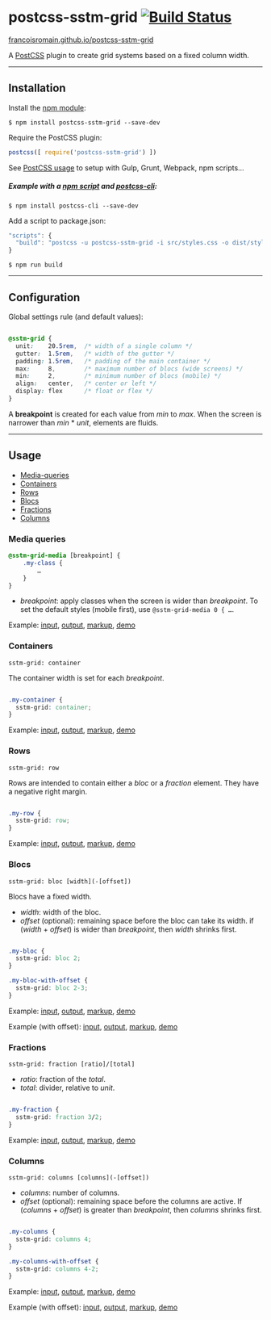 # postcss-sstm-grid [![Build Status][ci-img]][ci]

[francoisromain.github.io/postcss-sstm-grid](http://francoisromain.github.io/postcss-sstm-grid)

A [PostCSS] plugin to create grid systems based on a fixed column width.

[PostCSS]: https://github.com/postcss/postcss
[ci-img]:  https://travis-ci.org/francoisromain/postcss-sstm-grid.svg
[ci]:      https://travis-ci.org/francoisromain/postcss-sstm-grid

* * * 

## Installation

Install the [npm module](https://www.npmjs.com/package/postcss-sstm-grid):

    $ npm install postcss-sstm-grid --save-dev

Require the PostCSS plugin:

``` js
postcss([ require('postcss-sstm-grid') ])
```

See [PostCSS usage](https://github.com/postcss/postcss#usage) to setup with Gulp, Grunt, Webpack, npm scripts… 

##### Example with a [npm script](https://docs.npmjs.com/misc/scripts) and [postcss-cli](https://www.npmjs.com/package/postcss-cli):

    $ npm install postcss-cli --save-dev

Add a script to package.json:

``` js
"scripts": {
  "build": "postcss -u postcss-sstm-grid -i src/styles.css -o dist/styles.css"
}
```

    $ npm run build

* * * 

## Configuration

Global settings rule (and default values):

``` css

@sstm-grid {
  unit:    20.5rem,  /* width of a single column */
  gutter:  1.5rem,   /* width of the gutter */
  padding: 1.5rem,   /* padding of the main container */
  max:     8,        /* maximum number of blocs (wide screens) */
  min:     2,        /* minimum number of blocs (mobile) */
  align:   center,   /* center or left */ 
  display: flex      /* float or flex */  
}
```

A **breakpoint** is created for each value from _min_ to _max_. When the screen is narrower than _min_ * _unit_, elements are fluids. 

* * * 

## Usage

- [Media-queries](#media-queries)
- [Containers](#containers)
- [Rows](#rows)
- [Blocs](#blocs)
- [Fractions](#fractions)
- [Columns](#columns)


### Media queries

``` css
@sstm-grid-media [breakpoint] {
    .my-class {
        …
    }
}
```

- _breakpoint_: apply classes when the screen is wider than _breakpoint_. To set the default styles (mobile first), use `@sstm-grid-media 0 { …`.

Example: [input](https://github.com/francoisromain/postcss-sstm-grid/blob/gh-pages/test/src/00.css), [output](https://github.com/francoisromain/postcss-sstm-grid/blob/gh-pages/test/dist/00.css), [markup](https://github.com/francoisromain/postcss-sstm-grid/blob/gh-pages/test/00.html), [demo](http://localhost/francoisromain.github.io/postcss-sstm-grid/test/00.html)

### Containers

`sstm-grid: container`

The container width is set for each _breakpoint_.

``` css

.my-container {
  sstm-grid: container;
}

```

Example: [input](https://github.com/francoisromain/postcss-sstm-grid/blob/gh-pages/test/src/01.css), [output](https://github.com/francoisromain/postcss-sstm-grid/blob/gh-pages/test/dist/01.css), [markup](https://github.com/francoisromain/postcss-sstm-grid/blob/gh-pages/test/01.html), [demo](http://localhost/francoisromain.github.io/postcss-sstm-grid/test/01.html)

### Rows

`sstm-grid: row`

Rows are intended to contain either a _bloc_ or a _fraction_ element. They have a negative right margin.

``` css

.my-row {
  sstm-grid: row;
}

```

Example: [input](https://github.com/francoisromain/postcss-sstm-grid/blob/gh-pages/test/src/02.css), [output](https://github.com/francoisromain/postcss-sstm-grid/blob/gh-pages/test/dist/02.css), [markup](https://github.com/francoisromain/postcss-sstm-grid/blob/gh-pages/test/02.html), [demo](http://localhost/francoisromain.github.io/postcss-sstm-grid/test/02.html)

### Blocs

`sstm-grid: bloc [width](-[offset])`

Blocs have a fixed width.

- _width_: width of the bloc.
- _offset_ (optional): remaining space before the bloc can take its width. if (_width_ + _offset_) is wider than _breakpoint_, then _width_ shrinks first.

``` css

.my-bloc {
  sstm-grid: bloc 2;
}

.my-bloc-with-offset {
  sstm-grid: bloc 2-3;
}

```

Example: [input](https://github.com/francoisromain/postcss-sstm-grid/blob/gh-pages/test/src/03.css), [output](https://github.com/francoisromain/postcss-sstm-grid/blob/gh-pages/test/dist/03.css), [markup](https://github.com/francoisromain/postcss-sstm-grid/blob/gh-pages/test/03.html), [demo](http://localhost/francoisromain.github.io/postcss-sstm-grid/test/03.html)

Example (with offset): [input](https://github.com/francoisromain/postcss-sstm-grid/blob/gh-pages/test/src/04.css), [output](https://github.com/francoisromain/postcss-sstm-grid/blob/gh-pages/test/dist/04.css), [markup](https://github.com/francoisromain/postcss-sstm-grid/blob/gh-pages/test/04.html), [demo](http://localhost/francoisromain.github.io/postcss-sstm-grid/test/04.html)

### Fractions

`sstm-grid: fraction [ratio]/[total]`

- _ratio_: fraction of the _total_.
- _total_: divider, relative to _unit_.

``` css

.my-fraction {
  sstm-grid: fraction 3/2;
}

```

Example: [input](https://github.com/francoisromain/postcss-sstm-grid/blob/gh-pages/test/src/05.css), [output](https://github.com/francoisromain/postcss-sstm-grid/blob/gh-pages/test/dist/05.css), [markup](https://github.com/francoisromain/postcss-sstm-grid/blob/gh-pages/test/05.html), [demo](http://localhost/francoisromain.github.io/postcss-sstm-grid/test/05.html)


### Columns

`sstm-grid: columns [columns](-[offset])`

- _columns_: number of columns.
- _offset_ (optional): remaining space before the columns are active. If (_columns_ + _offset_) is greater than _breakpoint_, then _columns_ shrinks first.

``` css

.my-columns {
  sstm-grid: columns 4;
}

.my-columns-with-offset {
  sstm-grid: columns 4-2;
}

```

Example: [input](https://github.com/francoisromain/postcss-sstm-grid/blob/gh-pages/test/src/06.css), [output](https://github.com/francoisromain/postcss-sstm-grid/blob/gh-pages/test/dist/06.css), [markup](https://github.com/francoisromain/postcss-sstm-grid/blob/gh-pages/test/06.html), [demo](http://localhost/francoisromain.github.io/postcss-sstm-grid/test/06.html)

Example (with offset): [input](https://github.com/francoisromain/postcss-sstm-grid/blob/gh-pages/test/src/07.css), [output](https://github.com/francoisromain/postcss-sstm-grid/blob/gh-pages/test/dist/07.css), [markup](https://github.com/francoisromain/postcss-sstm-grid/blob/gh-pages/test/07.html), [demo](http://localhost/francoisromain.github.io/postcss-sstm-grid/test/07.html)

